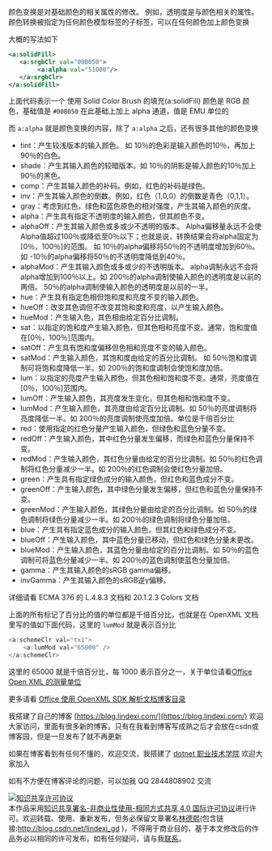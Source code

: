 
颜色变换是对基础颜色的相关属性的修改。 例如，透明度是与颜色相关的属性。 颜色转换被指定为任何颜色模型标签的子标签，可以在任何颜色加上颜色变换

<!--more-->


<!-- CreateTime:2020/9/7 10:43:07 -->

<!-- 发布 -->

大概的写法如下

```xml
<a:solidFill>
   <a:srgbClr val="00B050">
        <a:alpha val="51000"/>
   </a:srgbClr>
</a:solidFill> 
```

上面代码表示一个 使用 Solid Color Brush 的填充(a:solidFill) 颜色是 RGB 颜色，基础值是 `#00B050` 在此基础上加上 alpha 通道，值是 EMU 单位的

而 `a:alpha` 就是颜色变换的内容，除了 `a:alpha` 之后，还有很多其他的颜色变换

- tint：产生较浅版本的输入颜色。 如 10％的色彩是输入颜色的10％，再加上90％的白色。
- shade：产生其输入颜色的较暗版本。如 10％的阴影是输入颜色的10％加上90％的黑色。
- comp：产生其输入颜色的补码。例如，红色的补码是绿色。
- inv：产生其输入颜色的倒数。例如，红色（1,0,0）的倒数是青色（0,1,1）。
- gray：考虑到红色，绿色和蓝色原色的相对强度，产生其输入颜色的灰度。
- alpha：产生具有指定不透明度的输入颜色，但其颜色不变。
- alphaOff：产生其输入颜色或多或少不透明的版本。 Alpha偏移量永远不会使Alpha值超过100％或降低至0％以下；也就是说，转换结果会将alpha固定为[0％，100％]的范围。 如 10％的alpha偏移将50％的不透明度增加到60％。如 -10％的alpha偏移将50％的不透明度降低到40％。
- alphaMod：产生其输入颜色或多或少的不透明版本。 alpha调制永远不会将alpha增加到100％以上。如 200％的alpha调制使输入颜色的透明度是以前的两倍。 50％的alpha调制使输入颜色的透明度是以前的一半。
- hue：产生具有指定色相但饱和度和亮度不变的输入颜色。
- hueOff：改变其色调但不改变其饱和度和亮度，以产生输入颜色。
- hueMod：产生输入色，其色相由给定百分比调制。
- sat：以指定的饱和度产生输入颜色，但其色相和亮度不变。通常，饱和度值在[0％，100％]范围内。
- satOff：产生具有饱和度偏移但色相和亮度不变的输入颜色。
- satMod：产生输入颜色，其饱和度由给定的百分比调制。 如 50％饱和度调制可将饱和度降低一半。如 200％的饱和度调制会使饱和度加倍。
- lum：以指定的亮度产生输入颜色，但其色相和饱和度不变。通常，亮度值在[0％，100％]范围内。
- lumOff：产生输入颜色，其亮度发生变化，但其色相和饱和度不变。
- lumMod：产生输入颜色，其亮度由给定百分比调制。如 50％的亮度调制将亮度降低一半。如 200％的亮度调制使亮度加倍。单位是千倍百分比
- red：使用指定的红色分量产生输入颜色，但绿色和蓝色分量不变。
- redOff：产生输入颜色，其中红色分量发生偏移，而绿色和蓝色分量保持不变。
- redMod：产生输入颜色，其红色分量由给定的百分比调制。如 50％的红色调制将红色分量减少一半。如 200％的红色调制会使红色分量加倍。
- green：产生具有指定绿色成分的输入颜色，但红色和蓝色成分不变。
- greenOff：产生输入颜色，其中绿色分量发生偏移，但红色和蓝色分量保持不变。
- greenMod：产生输入颜色，其绿色分量由给定的百分比调制。如 50％的绿色调制将绿色分量减少一半。如 200％的绿色调制将绿色分量加倍。
- blue：产生具有指定蓝色成分的输入颜色，但其红色和绿色成分不变。
- blueOff：产生输入颜色，其中蓝色分量已移动，但红色和绿色分量未更改。
- blueMod：产生输入颜色，其蓝色分量由给定的百分比调制。如 50％的蓝色调制可将蓝色分量减少一半。如 200％的蓝色调制使蓝色分量加倍。
- gamma：产生其输入颜色的sRGB gamma偏移。
- invGamma：产生其输入颜色的sRGB逆γ偏移。

详细请看 ECMA 376 的 L.4.8.3 文档和 20.1.2.3 Colors 文档

上面的所有标记了百分比的值的单位都是千倍百分比，也就是在 OpenXML 文档里写的值如下面代码，这里的 `lumMod` 就是表示百分比

```csharp
<a:schemeClr val="tx1">
    <a:lumMod val="65000" />
</a:schemeClr>
```

这里的 65000 就是千倍百分比，每 1000 表示百分之一，关于单位请看[Office Open XML 的测量单位](https://blog.lindexi.com/post/Office-Open-XML-%E7%9A%84%E6%B5%8B%E9%87%8F%E5%8D%95%E4%BD%8D.html )

更多请看 [Office 使用 OpenXML SDK 解析文档博客目录](https://blog.lindexi.com/post/Office-%E4%BD%BF%E7%94%A8-OpenXML-SDK-%E8%A7%A3%E6%9E%90%E6%96%87%E6%A1%A3%E5%8D%9A%E5%AE%A2%E7%9B%AE%E5%BD%95.html )



我搭建了自己的博客 [https://blog.lindexi.com/](https://blog.lindexi.com/) 欢迎大家访问，里面有很多新的博客。只有在我看到博客写成熟之后才会放在csdn或博客园，但是一旦发布了就不再更新

如果在博客看到有任何不懂的，欢迎交流，我搭建了 [dotnet 职业技术学院](https://t.me/dotnet_campus) 欢迎大家加入

如有不方便在博客评论的问题，可以加我 QQ 2844808902 交流

<a rel="license" href="http://creativecommons.org/licenses/by-nc-sa/4.0/"><img alt="知识共享许可协议" style="border-width:0" src="https://licensebuttons.net/l/by-nc-sa/4.0/88x31.png" /></a><br />本作品采用<a rel="license" href="http://creativecommons.org/licenses/by-nc-sa/4.0/">知识共享署名-非商业性使用-相同方式共享 4.0 国际许可协议</a>进行许可。欢迎转载、使用、重新发布，但务必保留文章署名[林德熙](http://blog.csdn.net/lindexi_gd)(包含链接:http://blog.csdn.net/lindexi_gd )，不得用于商业目的，基于本文修改后的作品务必以相同的许可发布。如有任何疑问，请与我[联系](mailto:lindexi_gd@163.com)。